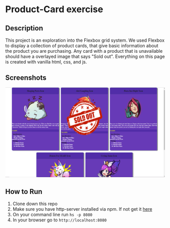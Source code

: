 # Product-Card exercise

## Description

This project is an exploration into the Flexbox grid system.
We used Flexbox to display a collection of product cards, that give basic information about the product you are purchasing.
Any card with a product that is unavailable should have a overlayed image that says "Sold out".
Everything on this page is created with vanilla html, css, and js.

## Screenshots

![Main Screen](./Screenshots/Shot1.png)

## How to Run

1. Clone down this repo
1. Make sure you have http-server installed via npm. If not get it
   [here](https://www.npmjs.com/package/http-server)
1. On your command line run `hs -p 8080`
1. In your browser go to `http://localhost:8080`